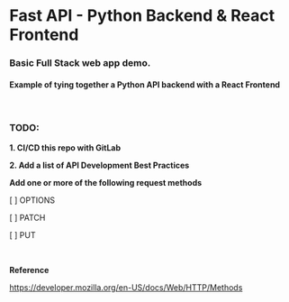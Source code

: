 # Fast API - Python Backend & React Frontend

### Basic Full Stack web app demo.

#### Example of tying together a Python API backend with a React Frontend

<br>

### TODO:

**1. CI/CD this repo with GitLab** 

**2. Add a list of API Development Best Practices**



**Add one or more of the following request methods**

[ ] OPTIONS

[ ] PATCH

[ ] PUT

<br>


**Reference**

https://developer.mozilla.org/en-US/docs/Web/HTTP/Methods